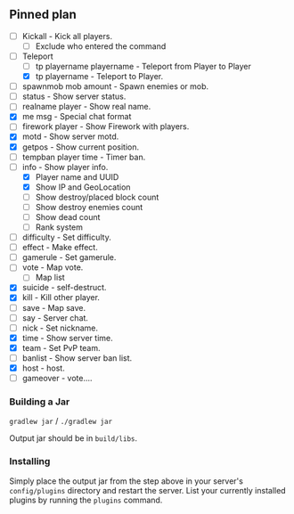 ## Pinned plan

- [ ] Kickall - Kick all players.
  - [ ] Exclude who entered the command
- [ ] Teleport
  - [ ] tp playername playername - Teleport from Player to Player
  - [x] tp playername - Teleport to Player.
- [ ] spawnmob mob amount - Spawn enemies or mob.
- [ ] status - Show server status.
- [ ] realname player - Show real name.
- [x] me msg - Special chat format
- [ ] firework player - Show Firework with players.
- [x] motd - Show server motd.
- [x] getpos - Show current position.
- [ ] tempban player time - Timer ban.
- [ ] info - Show player info.
  - [x] Player name and UUID
  - [x] Show IP and GeoLocation
  - [ ] Show destroy/placed block count
  - [ ] Show destroy enemies count
  - [ ] Show dead count
  - [ ] Rank system
- [ ] difficulty - Set difficulty.
- [ ] effect - Make effect.
- [ ] gamerule - Set gamerule.
- [ ] vote - Map vote.
  - [ ] Map list
- [x] suicide - self-destruct.
- [x] kill - Kill other player.
- [ ] save - Map save.
- [ ] say - Server chat.
- [ ] nick - Set nickname.
- [x] time - Show server time.
- [x] team - Set PvP team.
- [ ] banlist - Show server ban list.
- [x] host - host.
- [ ] gameover - vote....

### Building a Jar

`gradlew jar` / `./gradlew jar`

Output jar should be in `build/libs`.


### Installing

Simply place the output jar from the step above in your server's `config/plugins` directory and restart the server.
List your currently installed plugins by running the `plugins` command.